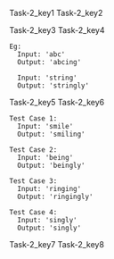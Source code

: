 Task-2_key1
Task-2_key2


Task-2_key3
Task-2_key4


```
Eg:
  Input: 'abc'
  Output: 'abcing'

  Input: 'string'
  Output: 'stringly'
```
Task-2_key5
Task-2_key6
```
Test Case 1:
  Input: 'smile'
  Output: 'smiling'
```
```
Test Case 2:
  Input: 'being'
  Output: 'beingly'
```
```
Test Case 3:
  Input: 'ringing'
  Output: 'ringingly'
```
```
Test Case 4:
  Input: 'singly'
  Output: 'singly'
```
Task-2_key7
Task-2_key8
